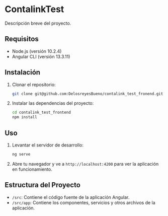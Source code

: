 # ContalinkTest

Descripción breve del proyecto.

## Requisitos

- Node.js (versión 10.2.4)
- Angular CLI (versión 13.3.11)

## Instalación

1. Clonar el repositorio:

    ```bash
    git clone git@github.com:DelosreyesBueno/contalink_test_fronend.git
    ```

2. Instalar las dependencias del proyecto:

    ```bash
    cd contalink_test_frontend
    npm install
    ```

## Uso

1. Levantar el servidor de desarrollo:

    ```bash
    ng serve
    ```

2. Abre tu navegador y ve a `http://localhost:4200` para ver la aplicación en funcionamiento.

## Estructura del Proyecto

- `/src`: Contiene el código fuente de la aplicación Angular.
- `/src/app`: Contiene los componentes, servicios y otros archivos de la aplicación.
